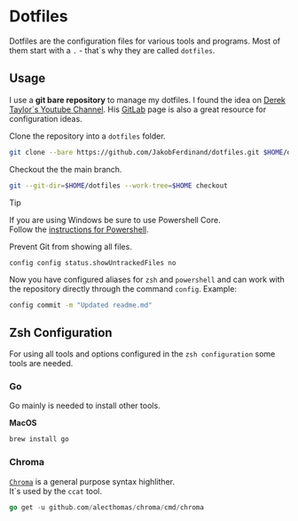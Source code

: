 # Dotfiles

Dotfiles are the configuration files for various tools and programs.
Most of them start with a `.` - that´s why they are called `dotfiles`.

## Usage

I use a **git bare repository** to manage my dotfiles.
I found the idea on [Derek Taylor´s Youtube Channel](https://www.youtube.com/watch?v=tBoLDpTWVOM&t=905s). His [GitLab](https://gitlab.com/dwt1/dotfiles) page is also a great resource for configuration ideas.

Clone the repository into a `dotfiles` folder.
```sh
git clone --bare https://github.com/JakobFerdinand/dotfiles.git $HOME/dotfiles
```

Checkout the the main branch.
```sh
git --git-dir=$HOME/dotfiles --work-tree=$HOME checkout
```

> [!TIP]  
> If you are using Windows be sure to use Powershell Core.  
> Follow the [instructions for Powershell](Documents/PowerShell/readme.md).

Prevent Git from showing all files.
```
config config status.showUntrackedFiles no
```

Now you have configured aliases for `zsh` and `powershell` and can work with the repository directly through the command `config`.
Example:
```sh
config commit -m "Updated readme.md"
```

## Zsh Configuration

For using all tools and options configured in the `zsh configuration` some tools are needed.

### Go
Go mainly is needed to install other tools.

**MacOS**
```bash
brew install go
```

### Chroma
[`Chroma`](https://github.com/alecthomas/chroma) is a general purpose syntax highlither.  
It´s used by the `ccat` tool.
```go
go get -u github.com/alecthomas/chroma/cmd/chroma
```
